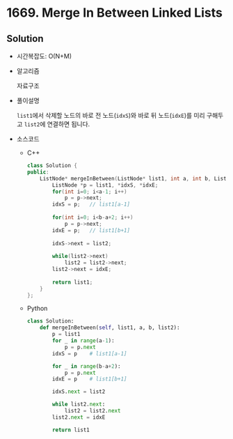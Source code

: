 # 1669. Merge In Between Linked Lists

## Solution

- 시간복잡도: O(N+M)

- 알고리즘

  자료구조

- 풀이설명

  `list1`에서 삭제할 노드의 바로 전 노드(`idxS`)와 바로 뒤 노드(`idxE`)를 미리 구해두고 `list2`에 연결하면 됩니다.

- 소스코드

  - C++

    ```C++
    class Solution {
    public:
        ListNode* mergeInBetween(ListNode* list1, int a, int b, ListNode* list2) {
            ListNode *p = list1, *idxS, *idxE;
            for(int i=0; i<a-1; i++)
                p = p->next;
            idxS = p;	// list1[a-1]
            
            for(int i=0; i<b-a+2; i++)
                p = p->next;
            idxE = p;	// list1[b+1]
            
            idxS->next = list2;
            
            while(list2->next)
                list2 = list2->next;
            list2->next = idxE;
            
            return list1;
        }
    };
    ```

  - Python

    ```python
    class Solution:
        def mergeInBetween(self, list1, a, b, list2):
            p = list1
            for _ in range(a-1):
                p = p.next
            idxS = p    # list1[a-1]
    
            for _ in range(b-a+2):
                p = p.next
            idxE = p    # list1[b+1]
    
            idxS.next = list2
    
            while list2.next:
                list2 = list2.next
            list2.next = idxE
    
            return list1
    
    ```

    